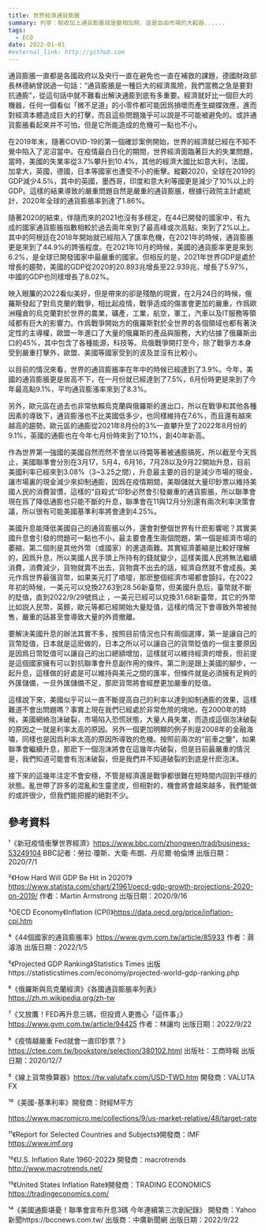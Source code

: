 ```yaml
---
title: 世界經濟通貨膨脹
summary: 列寧：稅收加上通貨膨脹就是變相加稅，這是自由市場的大殺器......
tags:
  - ECO
date: 2022-01-01
#external_link: http://github.com
---
```


<!--- --->

通貨膨脹一直都是各國政府以及央行一直在避免也一直在補救的課題，德國財政部長林德納曾説過一句話：“通貨膨脹是一種巨大的經濟風險，我們當務之急是要對抗通膨”，從這句話中就不難看出解決通膨到底有多重要。經濟就好比一個巨大的機器，任何一個看似「微不足道」的小零件都可能因爲損壞而產生蝴蝶效應，進而對經濟本體造成巨大的打擊，而且這些問題幾乎可以說是不可能被避免的。或許通貨膨脹看起來并不可怕，但是它所能造成的危機可一點也不小。

在2019年末，隨著COVID-19的第一個確診案例開始，世界的經濟就已經在不知不覺中陷入了泥沼當中。在疫情最白日化的期間，世界經濟面臨著巨大的失業問題，當時，美國的失業率從3.7%攀升到10.4%，其他的經濟大國比如意大利，法國，加拿大，英國，德國，日本等國家也遭受不小的衝擊。縱觀2020，全球在2019的GDP減少4.5%，其中的英國，墨西哥，印度和意大利等國更是減少了10%以上的GDP。這樣的結果導致的嚴重問題自然是嚴重的通貨膨脹，根據行政院主計處統計，2020年全球的通貨膨脹率到達了1.86%。

隨著2020的結束，伴隨而來的2021也沒有多穩定，在44已開發的國家中，有九成的國家通貨膨脹指數相較於過去兩年來到了最高峰或次高點，來到了2%以上。其中的阿根廷在2018年開始就已經陷入了匯率危機，在2021年的時候，通貨膨脹更是來到了44.9%的誇張程度。在2021年10月的時候，美國的通貨膨率更是來到6.2%，是全球已開發國家中最嚴重的國家。但相反的是，2021年世界GDP是處於增長的趨勢，美國的GDP從2020的20.893兆增長至22.939兆，增長了5.97%，中國的GDP也同樣增長了8.02%。

映入眼簾的2022看似美好，但是帶來的卻是殘酷的現實，在2月24日的時候，俄羅斯發起了對烏克蘭的戰爭，相比起疫情，戰爭造成的傷害會更加的嚴重，作爲歐洲糧倉的烏克蘭對於世界的農業，礦產，工業，航空，軍工，汽車以及IT服務等領域都有巨大的影響力。作爲戰爭開始方的俄羅斯對於全世界的各個領域也都有著決定性的主導權，歐盟一年進口了大量的俄羅斯的產品與服務，大約佔據了俄羅斯出口的45%，其中包含了各種能源，科技等。烏俄戰爭開打至今，除了戰爭方本身受到嚴重打擊外，歐盟、美國等國家受到的波及並沒有比較小。

以目前的情況來看，世界的通貨膨脹率在年中的時候已經達到了3.9%。今年，美國的通貨膨脹更是居高不下，在一月份就已經達到了7.5%，6月份時更是來到了今年最高點9.1%，平均通貨膨漲率來到了8.3%。

另外，歐元區在過去也非常依賴烏克蘭與俄羅斯的進出口，所以在戰爭和其他各種因素的導致下，通貨膨漲也不比美國低多少，也同樣維持在7.6%，而且還有越來越高的趨勢。歐元區的通膨從2021年8月份的3%一直攀升至了2022年8月份的9.1%，英國的通膨也在今年七月份時來到了10.1%，創40年新高。

作為世界第一強國的美國自然而然不會坐以待斃等著被通膨搞死，所以截至今天爲止，美國聯準會分別在3月17，5月4，6月16，7月28以及9月22開始升息，目前美國利率已經來到3.08%（3~3.25之間），升息最主要的目的是減少市場的現金，讓市場裏的現金減少來抑制通膨，因爲在疫情期間，美聯儲就大量印鈔票以維持美國人民的消費習慣，這樣的“自殺式“印鈔必然會引發嚴重的通貨膨脹，所以聯準會現在爲了降低通膨也只能不斷的升息，聯準會在11與12月分別還有兩次利率決策會議，所以很有可能美國基準利率將會達到4.25%。

美國升息能降低美國自己的通貨膨脹以外，還會對整個世界有什麽影響呢？其實美國升息會引發的問題可一點也不小，最主要會產生兩個問題，第一個是經濟市場的萎縮，第二個則是其他外幣（或國家）的進退兩難。其實經濟萎縮是比較好理解的，因爲升息，所以美國人民手頭上所持有的錢就變少，這樣美國人民將無法繼續消費，消費減少，貨物就賣不出去，貨物賣不出去的話，經濟自然就不會成長。美元作爲世界最强貨幣，如果美元打了噴嚏，那麽整個經濟市場都會顫抖，在2022年初的時候，一美元可以兌換27.63到28.56新臺幣，但美國升息后，臺幣就不斷的貶值，直到2022/9/29號爲止 ，一美元已經可以兌換31.68新臺幣，其它的外幣比如説人民幣，英鎊，歐元等都已經開始大量貶值，這樣的情況下會導致外幣被抛售，嚴重的話甚至會導致大量的外資撤離。

要解決美國升息的辦法其實不多，按照目前情況也只有兩個選擇，第一是讓自己的貨幣貶值，日本就是這麽做的，日本之所以可以讓自己的貨幣貶值的一個主要原因是因爲日幣貶值可以讓自己的出口總額增加，這樣就可以維持經濟的增長，但前提是這個國家擁有可以對抗聯準會升息副作用的條件。第二則是跟上美國的腳步，一起升息，這樣做的好處是可以維持與美元之間的匯率，但條件就是必須擁有足夠的外匯儲備，一旦外匯儲備不足，那麽貨幣將會經歷更加嚴重的貶值。

這樣說下來，美國似乎可以一直不斷提高自己的利率以達到抑制通膨的效果，這樣難道不會出問題嗎？事實上現在我們已經處於非常危險的境地，在2000年的時候，美國網絡泡沫破裂，市場陷入恐慌狀態，大量人員失業，而造成這個泡沫破裂的原因之一就是利率太高的原因。另外一個更加明顯的例子則是2008年的金融海嘯，同樣也是因爲利率太高的原因所導致的危機。按照前兩次的“前車之鑒”，如果聯準會繼續升息，那麽下一個泡沫將會在這幾年内破裂，但是目前最嚴重的情況是，我們知道可能會有泡沫破裂，但是我們并不知道破裂的到底是什麽泡沫。
       
接下來的這幾年注定不會安穩，不管是經濟還是戰爭都很難在短時間内回到平穩的狀態。亂世帶了許多的混亂和生靈塗炭，但相對的，機會將會越來越多，我們能做的或許很少，但我們能把握的絕對不少。


參考資料
----------------------------------------------------------------------------------------------------------------------------------
¹《新冠疫情衝擊世界經濟》https://www.bbc.com/zhongwen/trad/business-53249104 BBC記者：勞拉·瓊斯、大衛·布朗、丹尼爾·帕倫博 出版日期：2020/7/1

²《How Hard Will GDP Be Hit in 2020?》https://www.statista.com/chart/21961/oecd-gdp-growth-projections-2020-on-2019/ 作者：Martin Armstrong 出版日期：2020/9/16

³OECD Economy《Inflation (CPI)》https://data.oecd.org/price/inflation-cpi.htm

⁴《44個國家的通貨膨脹率》https://www.gvm.com.tw/article/85933 作者：蔣濬浩  出版日期：2022/1/5

⁵《Projected GDP Ranking》Statistics Times 出版https://statisticstimes.com/economy/projected-world-gdp-ranking.php

⁶《俄羅斯與烏克蘭經濟》《各國通貨膨脹率列表》https://zh.m.wikipedia.org/zh-tw

⁷《又放鷹！FED再升息三碼，但投資人更擔心「這件事」》https://www.gvm.com.tw/article/94425  作者：林讓均 出版日期：2022/9/22

⁸《疫情越嚴重 Fed就會一直印鈔票？》https://ctee.com.tw/bookstore/selection/380102.html
出版社：工商時報 出版日期：2020/12/7

⁹《線上貨幣換算器》https://tw.valutafx.com/USD-TWD.htm 開發商：VALUTA FX

¹⁰《美國-基準利率》開發商：財經M平方

https://www.macromicro.me/collections/9/us-market-relative/48/target-rate

¹¹《Report for Selected Countries and Subjects》開發商：IMF https://www.imf.org

¹²《U.S. Inflation Rate 1960-2022》 開發商：macrotrends  http://www.macrotrends.net/

¹³《United States Inflation Rate》開發商：TRADING ECONOMICS https://tradingeconomics.com/

¹⁴《美國通膨堪憂！聯準會宣布升息3碼 今年連續第三次創紀錄》 開發商：Yahoo新聞https://bccnews.com.tw/  出版商：中廣新聞網  出版日期：2022/9/22